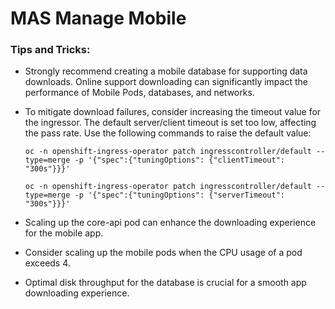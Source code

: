 # MAS Manage Mobile


### Tips and Tricks:


- Strongly recommend creating a mobile database for supporting data downloads. Online support downloading can significantly impact the performance of Mobile Pods, databases, and networks.

- To mitigate download failures, consider increasing the timeout value for the ingressor. The default server/client timeout is set too low, affecting the pass rate. Use the following commands to raise the default value:

    `oc -n openshift-ingress-operator patch ingresscontroller/default --type=merge -p '{"spec":{"tuningOptions": {"clientTimeout": "300s"}}}'`

    `oc -n openshift-ingress-operator patch ingresscontroller/default --type=merge -p '{"spec":{"tuningOptions": {"serverTimeout": "300s"}}}'`
    

- Scaling up the core-api pod can enhance the downloading experience for the mobile app.

- Consider scaling up the mobile pods when the CPU usage of a pod exceeds 4.

- Optimal disk throughput for the database is crucial for a smooth app downloading experience.
